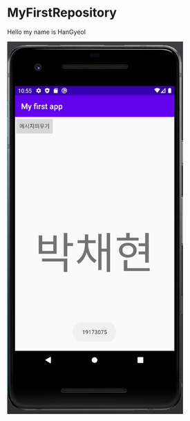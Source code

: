 # MyFirstRepository

Hello my name is HanGyeol

<img width="" height="" src="./Png/[19173075 박채현] 캡스톤디자인 2주차 과제.png "></img>
